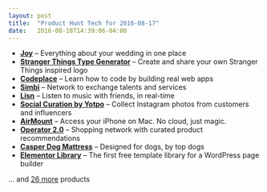 ```yaml
---
layout: post
title:  "Product Hunt Tech for 2016-08-17"
date:   2016-08-18T14:39:06-04:00
---
```


* **[Joy](https://www.producthunt.com/tech/joy-3?utm_campaign=producthunt-api&utm_medium=api&utm_source=Application%3A+Daily+Digest+RSS+%28ID%3A+3202%29)** – Everything about your wedding in one place
* **[Stranger Things Type Generator](https://www.producthunt.com/tech/stranger-things-type-generator?utm_campaign=producthunt-api&utm_medium=api&utm_source=Application%3A+Daily+Digest+RSS+%28ID%3A+3202%29)** – Create and share your own Stranger Things inspired logo
* **[Codeplace](https://www.producthunt.com/tech/codeplace?utm_campaign=producthunt-api&utm_medium=api&utm_source=Application%3A+Daily+Digest+RSS+%28ID%3A+3202%29)** – Learn how to code by building real web apps
* **[Simbi](https://www.producthunt.com/tech/simbi-2?utm_campaign=producthunt-api&utm_medium=api&utm_source=Application%3A+Daily+Digest+RSS+%28ID%3A+3202%29)** – Network to exchange talents and services
* **[Lisn](https://www.producthunt.com/tech/lisn?utm_campaign=producthunt-api&utm_medium=api&utm_source=Application%3A+Daily+Digest+RSS+%28ID%3A+3202%29)** – Listen to music with friends, in real-time
* **[Social Curation by Yotpo](https://www.producthunt.com/tech/social-curation-by-yotpo?utm_campaign=producthunt-api&utm_medium=api&utm_source=Application%3A+Daily+Digest+RSS+%28ID%3A+3202%29)** – Collect Instagram photos from customers and influencers
* **[AirMount](https://www.producthunt.com/tech/airmount?utm_campaign=producthunt-api&utm_medium=api&utm_source=Application%3A+Daily+Digest+RSS+%28ID%3A+3202%29)** – Access your iPhone on Mac. No cloud, just magic.
* **[Operator 2.0](https://www.producthunt.com/tech/operator-2-0?utm_campaign=producthunt-api&utm_medium=api&utm_source=Application%3A+Daily+Digest+RSS+%28ID%3A+3202%29)** – Shopping network with curated product recommendations
* **[Casper Dog Mattress](https://www.producthunt.com/tech/casper-dog-mattress?utm_campaign=producthunt-api&utm_medium=api&utm_source=Application%3A+Daily+Digest+RSS+%28ID%3A+3202%29)** – Designed for dogs, by top dogs
* **[Elementor Library](https://www.producthunt.com/tech/elementor-library?utm_campaign=producthunt-api&utm_medium=api&utm_source=Application%3A+Daily+Digest+RSS+%28ID%3A+3202%29)** – The first free template library for a WordPress page builder

… and [26 more](https://www.producthunt.com/tech) products
